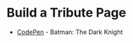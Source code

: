 # Build a Tribute Page
* [CodePen](https://codepen.io/liborzahradka/full/KaMBLq/) - Batman: The Dark Knight
